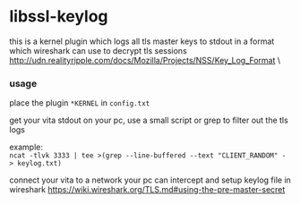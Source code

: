 # libssl-keylog

this is a kernel plugin which logs all tls master keys to stdout
in a format which wireshark can use to decrypt tls sessions \
http://udn.realityripple.com/docs/Mozilla/Projects/NSS/Key_Log_Format \

### usage
place the plugin `*KERNEL` in `config.txt`

get your vita stdout on your pc, use a small script or grep to filter out the tls logs

example:\
`ncat -tlvk 3333 | tee >(grep --line-buffered --text "CLIENT_RANDOM" - > keylog.txt)`


connect your vita to a network your pc can intercept and setup keylog file in wireshark
https://wiki.wireshark.org/TLS.md#using-the-pre-master-secret
